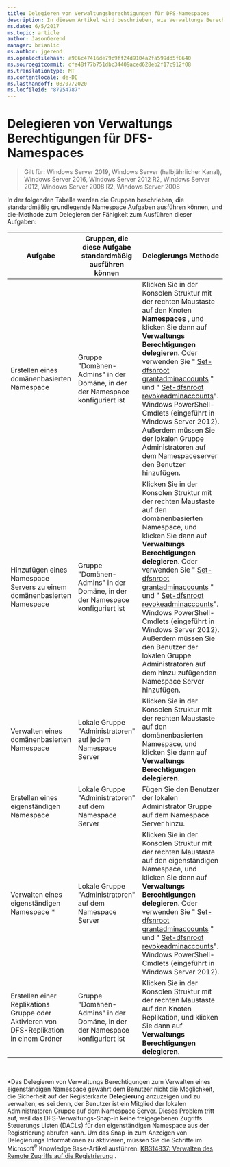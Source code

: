 ```yaml
---
title: Delegieren von Verwaltungsberechtigungen für DFS-Namespaces
description: In diesem Artikel wird beschrieben, wie Verwaltungs Berechtigungen für DFS-Namespaces delegiert werden und welche Gruppen Namespace Aufgaben standardmäßig ausführen können.
ms.date: 6/5/2017
ms.topic: article
author: JasonGerend
manager: brianlic
ms.author: jgerend
ms.openlocfilehash: a986c47416de79c9ff24d9104a2fa599dd5f8640
ms.sourcegitcommit: dfa48f77b751dbc34409aced628eb2f17c912f08
ms.translationtype: MT
ms.contentlocale: de-DE
ms.lasthandoff: 08/07/2020
ms.locfileid: "87954787"
---
```

# <a name="delegate-management-permissions-for-dfs-namespaces"></a>Delegieren von Verwaltungs Berechtigungen für DFS-Namespaces

> Gilt für: Windows Server 2019, Windows Server (halbjährlicher Kanal), Windows Server 2016, Windows Server 2012 R2, Windows Server 2012, Windows Server 2008 R2, Windows Server 2008

In der folgenden Tabelle werden die Gruppen beschrieben, die standardmäßig grundlegende Namespace Aufgaben ausführen können, und die-Methode zum Delegieren der Fähigkeit zum Ausführen dieser Aufgaben:

|Aufgabe | Gruppen, die diese Aufgabe standardmäßig ausführen können | Delegierungs Methode |
|---|---|---|
|Erstellen eines domänenbasierten Namespace|Gruppe "Domänen-Admins" in der Domäne, in der der Namespace konfiguriert ist|Klicken Sie in der Konsolen Struktur mit der rechten Maustaste auf den Knoten **Namespaces** , und klicken Sie dann auf **Verwaltungs Berechtigungen delegieren**. Oder verwenden Sie " [Set-dfsnroot grantadminaccounts](/powershell/module/dfsn/set-dfsnroot?view=win10-ps) " und " [Set-dfsnroot revokeadminaccounts](/powershell/module/dfsn/set-dfsnroot?view=win10-ps)". Windows PowerShell-Cmdlets (eingeführt in Windows Server 2012). Außerdem müssen Sie der lokalen Gruppe Administratoren auf dem Namespaceserver den Benutzer hinzufügen.|
|Hinzufügen eines Namespace Servers zu einem domänenbasierten Namespace|Gruppe "Domänen-Admins" in der Domäne, in der der Namespace konfiguriert ist| Klicken Sie in der Konsolen Struktur mit der rechten Maustaste auf den domänenbasierten Namespace, und klicken Sie dann auf **Verwaltungs Berechtigungen delegieren**. Oder verwenden Sie " [Set-dfsnroot grantadminaccounts](/powershell/module/dfsn/set-dfsnroot?view=win10-ps) " und " [Set-dfsnroot revokeadminaccounts](/powershell/module/dfsn/set-dfsnroot?view=win10-ps)". Windows PowerShell-Cmdlets (eingeführt in Windows Server 2012). Außerdem müssen Sie den Benutzer der lokalen Gruppe Administratoren auf dem hinzu zufügenden Namespace Server hinzufügen.|
|Verwalten eines domänenbasierten Namespace|Lokale Gruppe "Administratoren" auf jedem Namespace Server| Klicken Sie in der Konsolen Struktur mit der rechten Maustaste auf den domänenbasierten Namespace, und klicken Sie dann auf **Verwaltungs Berechtigungen delegieren**. |
|Erstellen eines eigenständigen Namespace|Lokale Gruppe "Administratoren" auf dem Namespace Server| Fügen Sie den Benutzer der lokalen Administrator Gruppe auf dem Namespace Server hinzu. |
|Verwalten eines eigenständigen Namespace *|Lokale Gruppe "Administratoren" auf dem Namespace Server| Klicken Sie in der Konsolen Struktur mit der rechten Maustaste auf den eigenständigen Namespace, und klicken Sie dann auf **Verwaltungs Berechtigungen delegieren**. Oder verwenden Sie " [Set-dfsnroot grantadminaccounts](/powershell/module/dfsn/set-dfsnroot?view=win10-ps) " und " [Set-dfsnroot revokeadminaccounts](/powershell/module/dfsn/set-dfsnroot?view=win10-ps)". Windows PowerShell-Cmdlets (eingeführt in Windows Server 2012).|
|Erstellen einer Replikations Gruppe oder Aktivieren von DFS-Replikation in einem Ordner|Gruppe "Domänen-Admins" in der Domäne, in der der Namespace konfiguriert ist| Klicken Sie in der Konsolen Struktur mit der rechten Maustaste auf den Knoten Replikation, und klicken Sie dann auf **Verwaltungs Berechtigungen delegieren**. |

<br />

\*Das Delegieren von Verwaltungs Berechtigungen zum Verwalten eines eigenständigen Namespace gewährt dem Benutzer nicht die Möglichkeit, die Sicherheit auf der Registerkarte **Delegierung** anzuzeigen und zu verwalten, es sei denn, der Benutzer ist ein Mitglied der lokalen Administratoren Gruppe auf dem Namespace Server. Dieses Problem tritt auf, weil das DFS-Verwaltungs-Snap-in keine freigegebenen Zugriffs Steuerungs Listen (DACLs) für den eigenständigen Namespace aus der Registrierung abrufen kann. Um das Snap-in zum Anzeigen von Delegierungs Informationen zu aktivieren, müssen Sie die Schritte im Microsoft<sup>®</sup> Knowledge Base-Artikel ausführen: [KB314837: Verwalten des Remote Zugriffs auf die Registrierung](https://go.microsoft.com/fwlink?linkid=46803) .
